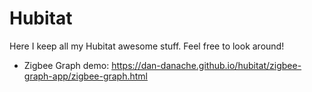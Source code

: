 # Hubitat

Here I keep all my Hubitat awesome stuff. Feel free to look around!

- Zigbee Graph demo: https://dan-danache.github.io/hubitat/zigbee-graph-app/zigbee-graph.html
